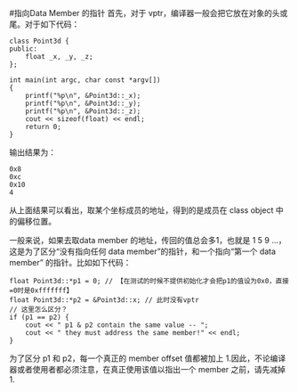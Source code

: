 #指向Data Member 的指针
首先，对于 vptr，编译器一般会把它放在对象的头或尾。对于如下代码：

	class Point3d {
	public:
		float _x, _y, _z;
	};

	int main(int argc, char const *argv[])
	{
		printf("%p\n", &Point3d::_x);
		printf("%p\n", &Point3d::_y);
		printf("%p\n", &Point3d::_z);
		cout << sizeof(float) << endl;
		return 0;
	}
	
输出结果为：

	0x8
	0xc
	0x10
	4
	
从上面结果可以看出，取某个坐标成员的地址，得到的是成员在 class object 中的偏移位置。

一般来说，如果去取data member 的地址，传回的值总会多1，也就是 1 5 9 ...， 这是为了区分“没有指向任何 data member”的指针，和一个指向“第一个 data member” 的指针。比如如下代码：

	float Point3d::*p1 = 0; // 【在测试的时候不提供初始化才会把p1的值设为0x0，直接=0时是0xfffffff】
	float Point3d::*p2 = &Point3d::x; // 此时没有vptr
	// 这里怎么区分？
	if (p1 == p2) {
		cout << " p1 & p2 contain the same value -- ";
		cout << " they must address the same member!" << endl;
	}
为了区分 p1 和 p2，每一个真正的 member offset 值都被加上 1.因此，不论编译器或者使用者都必须注意，在真正使用该值以指出一个 member 之前，请先减掉 1.
	
